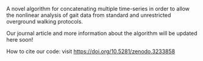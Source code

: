 A novel algorithm for concatenating multiple time-series in order to allow the nonlinear analysis of gait data from standard and unrestricted overground walking protocols.

Our journal article and more information about the algorithm will be updated here soon! 

How to cite our code: visit https://doi.org/10.5281/zenodo.3233858




